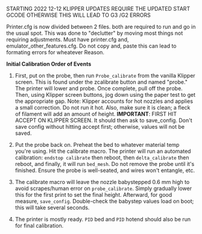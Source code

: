 STARTING 2022 12-12 KLIPPER UPDATES REQUIRE THE UPDATED START GCODE OTHERWISE THIS WILL LEAD TO G3 /G2 ERRORS 

Printer.cfg is now divided between 2 files. both are required to run and go in the usual spot. This was done to "declutter" by moving most things not requiring adjustments.  Must have printer.cfg and, emulator_other_features.cfg. Do not copy and, paste this can lead to formating errors for wheatever Reason. 



**Initial Calibration Order of Events**

1. First, put on the probe, then run `Probe_calibrate` from the vanilla Klipper screen. This is found under the zcalibrate button and named "probe." The printer will lower and probe. Once complete, pull off the probe. Then, using Klipper screen buttons, jog down using the paper test to get the appropriate gap. Note: Klipper accounts for hot nozzles and applies a small correction. Do not run it hot. Also, make sure it is clean; a fleck of filament will add an amount of height. **IMPORTANT**: FIRST HIT ACCEPT ON KLIPPER SCREEN. It should then ask to save_config. Don't save config without hitting accept first; otherwise, values will not be saved.

2. Put the probe back on. Preheat the bed to whatever material temp you're using. Hit the calibrate macro. The printer will run an automated calibration: `endstop calibrate` then reboot, then `delta_calibrate` then reboot, and finally, it will run `bed_mesh`. Do not remove the probe until it's finished. Ensure the probe is well-seated, and wires won't entangle, etc.

3. The calibrate macro will leave the nozzle babystepped 0.6 mm high to avoid scrapes/human error on `probe_calibrate`. Simply gradually lower this for the first print to set the final height. Afterward, for good measure, `save_config`. Double-check the babystep values load on boot; this will take several seconds.

4. The printer is mostly ready. `PID` bed and `PID` hotend should also be run for final calibration.
